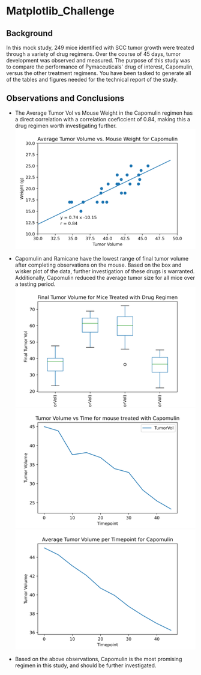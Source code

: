 # Matplotlib_Challenge


## Background

In this mock study, 249 mice identified with SCC tumor growth were treated through a variety of drug regimens. Over the course of 45 days, tumor development was observed and measured. The purpose of this study was to compare the performance of Pymaceuticals' drug of interest, Capomulin, versus the other treatment regimens. You have been tasked to generate all of the tables and figures needed for the technical report of the study. 

## Observations and Conclusions

* The Average Tumor Vol vs Mouse Weight in the Capomulin regimen has a direct correlation with a correlation coeficcient of 0.84, making this a drug regimen worth investigating further. 
<img src='./Pymaceuticals/figures/fig3.svg'></img>
* Capomulin and Ramicane have the lowest range of final tumor volume after completing observations on the mouse. Based on the box and wisker plot of the data, further investigation of these drugs is warranted. Additionally, Capomulin reduced the average tumor size for all mice over a testing period.
<img src='./Pymaceuticals/figures/fig1.svg'></img>
<img src='./Pymaceuticals/figures/fig2.svg'></img>
<img src='./Pymaceuticals/figures/fig4.svg'></img>

* Based on the above observations, Capomulin is the most promising regimen in this study, and should be further investigated. 
